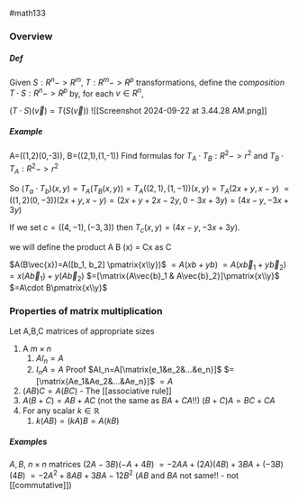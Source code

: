 #math133 
### Overview
##### Def
Given $S:R^n->R^m$, $T:R^m->R^p$ transformations, define the *composition* $T\cdot S:R^n->R^p$ by, for each $v\in R^n$,

$(T\cdot S)(\vec{v})=T(S(\vec{v}))$
![[Screenshot 2024-09-22 at 3.44.28 AM.png]]

##### Example
A=((1,2)(0,-3)), B=((2,1),(1,-1))
Find formulas for $T_A \cdot T_B:R^2->r^2$ and $T_B \cdot T_A:R^2->r^2$

So
$(T_a \cdot T_b)(x,y)=T_A(T_B(x,y))=T_A((2,1),(1,-1))(x,y)=T_A(2x+y,x-y)$
$=((1,2)(0,-3))(2x+y,x-y)=(2x+y+2x-2y,0-3x+3y)=(4x-y,-3x+3y)$

If we set $c=((4,-1),(-3,3))$ then $T_c(x,y)=(4x-y,-3x+3y)$.

we will define the product A B (x) = Cx as C

$A(B\vec{x})=A([b_1, b_2] \pmatrix{x\\y})$
	   $= A(xb+yb)$
	   $=A(x\vec{b}_1+y\vec{b}_2)$
	   $=x(A\vec{b}_1)+y(A\vec{b}_2)$ 
	   $=[\matrix{A\vec{b}_1 & A\vec{b}_2}]\pmatrix{x\\y}$
	   $=A\cdot B\pmatrix{x\\y}$ 

### Properties of matrix multiplication
Let A,B,C matrices of appropriate sizes
1. A $m \times n$
	1. $AI_n = A$
	2. $I_nA = A$
	Proof
	$AI_n=A[\matrix{e_1&e_2&...&e_n}]$
		$=[\matrix{Ae_1&Ae_2&...&Ae_n}]$
		$=A$
2. $(AB)C=A(BC)$ - The [[associative rule]]
3. $A(B+C) = AB+AC$ (not the same as $BA+CA$!!)
   $(B+C)A=BC+CA$
4. For any scalar $k\in\mathbb{R}$
	1. $k(AB) = (kA)B = A(kB)$

##### Examples
$A,B$, $n\times n$ matrices
$(2A-3B)(-A+4B)$
$= -2AA+(2A)(4B)+3BA+(-3B)(4B)$
$= -2A^2+8AB+3BA-12B^2$ ($AB$ and $BA$ not same!! - not [[commutative]])

